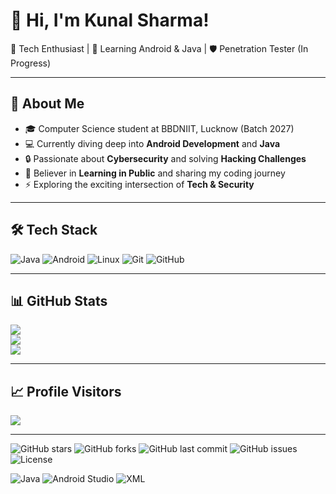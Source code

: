 # 👋 Hi, I'm Kunal Sharma!

🎯 Tech Enthusiast | 🚀 Learning Android & Java | 🛡️ Penetration Tester (In Progress)

---

## 💫 About Me

- 🎓 Computer Science student at BBDNIIT, Lucknow (Batch 2027)
- 💻 Currently diving deep into **Android Development** and **Java**
- 🔒 Passionate about **Cybersecurity** and solving **Hacking Challenges**
- 🌱 Believer in **Learning in Public** and sharing my coding journey
- ⚡ Exploring the exciting intersection of **Tech & Security**

---

## 🛠️ Tech Stack

![Java](https://img.shields.io/badge/java-%23ED8B00.svg?style=flat&logo=openjdk&logoColor=white)
![Android](https://img.shields.io/badge/Android-3DDC84?style=flat&logo=android&logoColor=white)
![Linux](https://img.shields.io/badge/Linux-FCC624?style=flat&logo=linux&logoColor=black)
![Git](https://img.shields.io/badge/Git-F05032?style=flat&logo=git&logoColor=white)
![GitHub](https://img.shields.io/badge/GitHub-181717?style=flat&logo=github&logoColor=white)

---

## 📊 GitHub Stats

![](https://github-readme-stats.vercel.app/api?username=SPIDEY777&theme=radical&hide_border=false&include_all_commits=true&count_private=true)<br/>
![](https://github-readme-streak-stats.herokuapp.com/?user=SPIDEY777&theme=radical&hide_border=false)<br/>
![](https://github-readme-stats.vercel.app/api/top-langs/?username=SPIDEY777&theme=radical&hide_border=false&layout=compact)

---

## 📈 Profile Visitors

[![](https://visitcount.itsvg.in/api?id=SPIDEY777&icon=0&color=0)](https://visitcount.itsvg.in)

---

 
 
![GitHub stars](https://img.shields.io/github/stars/kunalsharma-dev/MyNotesApp?style=social)
![GitHub forks](https://img.shields.io/github/forks/kunalsharma-dev/MyNotesApp?style=social)
![GitHub last commit](https://img.shields.io/github/last-commit/kunalsharma-dev/MyNotesApp)
![GitHub issues](https://img.shields.io/github/issues/kunalsharma-dev/MyNotesApp)
![License](https://img.shields.io/github/license/kunalsharma-dev/MyNotesApp)

![Java](https://img.shields.io/badge/Code-Java-blue?logo=java)
![Android Studio](https://img.shields.io/badge/IDE-Android%20Studio-green?logo=android-studio)
![XML](https://img.shields.io/badge/Layout-XML-orange)
